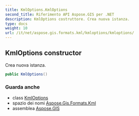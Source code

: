 ```yaml
---
title: KmlOptions.KmlOptions
second_title: Riferimento API Aspose.GIS per .NET
description: KmlOptions costruttore. Crea nuova istanza.
type: docs
weight: 10
url: /it/net/aspose.gis.formats.kml/kmloptions/kmloptions/
---
```

## KmlOptions constructor

Crea nuova istanza.

```csharp
public KmlOptions()
```

### Guarda anche

* class [KmlOptions](../)
* spazio dei nomi [Aspose.Gis.Formats.Kml](../../kmloptions/)
* assemblea [Aspose.GIS](../../../)


